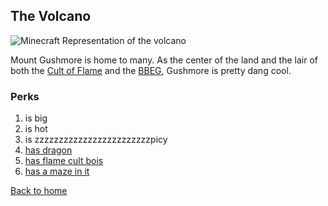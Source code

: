 ## The Volcano

![Minecraft Representation of the volcano](https://raw.githubusercontent.com/FourInchKnife/Dragonfire/assets/places/volcano/volcano.png)

Mount Gushmore is home to many. As the center of the land and the lair of both the [Cult of Flame][cult] and the [BBEG][bbeg], Gushmore is pretty dang cool.

### Perks

1. is big
2. is hot
3. is zzzzzzzzzzzzzzzzzzzzzzzzpicy
4. [has dragon](bbeg)
5. [has flame cult bois](cult)
6. [has a maze in it](maze)


[Back to home][home]

[bbeg]: /Dragonfire/groups/dragon.md
[cult]: /Dragonfire/groups/cult/index.md
[maze]: /Dragonfire/places/volcano/maze.md
[home]: /Dragonfire
